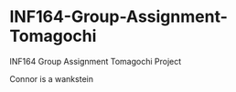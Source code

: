 # INF164-Group-Assignment-Tomagochi
INF164 Group Assignment Tomagochi Project

Connor is a wankstein
